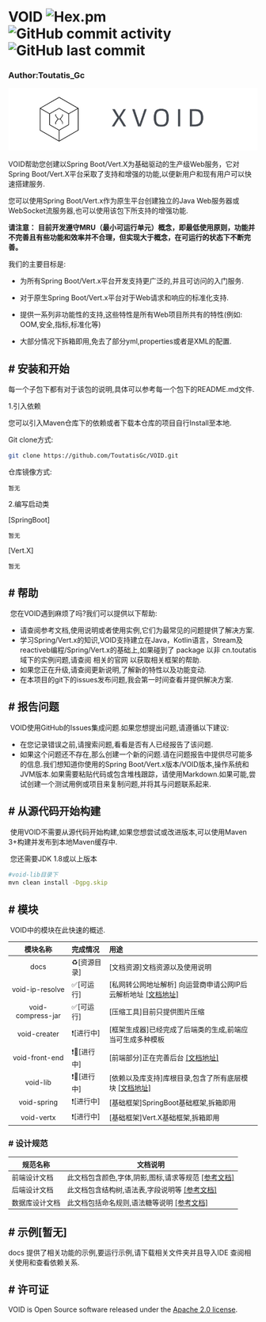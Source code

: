 # VOID  ![Hex.pm](https://img.shields.io/hexpm/l/blue?style=flat-square) ![GitHub commit activity](https://img.shields.io/github/commit-activity/w/ToutatisGc/VOID?style=flat-square) ![GitHub last commit](https://img.shields.io/github/last-commit/ToutatisGc/VOID?style=flat-square)

### Author:Toutatis_Gc

![banner](docs/asserts/images/banner.jpg)

VOID帮助您创建以Spring Boot/Vert.X为基础驱动的生产级Web服务，它对Spring Boot/Vert.X平台采取了支持和增强的功能,以便新用户和现有用户可以快速搭建服务.



您可以使用Spring Boot/Vert.x作为原生平台创建独立的Java Web服务器或WebSocket流服务器,也可以使用该包下所支持的增强功能.

**请注意：**
    **目前开发遵守MRU（最小可运行单元）概念，即最低使用原则，功能并不完善且有些功能和效率并不合理，但实现大于概念，在可运行的状态下不断完善。**



我们的主要目标是:

- 为所有Spring Boot/Vert.x平台开发支持更广泛的,并且可访问的入门服务.

- 对于原生Spring Boot/Vert.x平台对于Web请求和响应的标准化支持.

- 提供一系列非功能性的支持,这些特性是所有Web项目所共有的特性(例如: OOM,安全,指标,标准化等)

- 大部分情况下拆箱即用,免去了部分yml,properties或者是XML的配置.

  

## # 安装和开始

每一个子包下都有对于该包的说明,具体可以参考每一个包下的README.md文件.



1.引入依赖

您可以引入Maven仓库下的依赖或者下载本仓库的项目自行Install至本地.

Git clone方式:

```bash
git clone https://github.com/ToutatisGc/VOID.git
```

仓库镜像方式:

```
暂无
```

2.编写启动类

[SpringBoot]

```
暂无
```

[Vert.X]

```
暂无
```



## # 帮助

​		您在VOID遇到麻烦了吗?我们可以提供以下帮助:

- 请查阅参考文档,使用说明或者使用实例,它们为最常见的问题提供了解决方案.
- 学习Spring/Vert.x的知识,VOID支持建立在Java，Kotlin语言，Stream及reactiveb编程/Spring/Vert.x的基础上,如果碰到了 package 以非 cn.toutatis 域下的实例问题,请查阅 相关的官网 以获取相关框架的帮助.
- 如果您正在升级,请查阅更新说明,了解新的特性以及功能变动.
- 在本项目的git下的issues发布问题,我会第一时间查看并提供解决方案.



## # 报告问题

​		VOID使用GitHub的Issues集成问题.如果您想提出问题,请遵循以下建议:

- 在您记录错误之前,请搜索问题,看看是否有人已经报告了该问题.
- 如果这个问题还不存在,那么创建一个新的问题.请在问题报告中提供尽可能多的信息.我们想知道你使用的Spring Boot/Vert.x版本/VOID版本,操作系统和JVM版本.如果需要粘贴代码或包含堆栈跟踪，请使用Markdown.如果可能,尝试创建一个测试用例或项目来复制问题,并将其与问题联系起来.



## # 从源代码开始构建

​		使用VOID不需要从源代码开始构建,如果您想尝试或改进版本,可以使用Maven 3+构建并发布到本地Maven缓存中.

​		您还需要JDK 1.8或以上版本

```bash
#void-lib目录下
mvn clean install -Dgpg.skip
```



## # 模块

​		VOID中的模块在此快速的概述.

|     模块名称      | 完成情况    | 用途                                                         |
| :---------------: | :---------- | :----------------------------------------------------------- |
|       docs        | ♻️[资源目录] | [文档资源]文档资源以及使用说明                               |
|  void-ip-resolve  | ✅[可运行]   | [私网转公网地址解析] 向运营商申请公网IP后云解析地址 [[文档地址]](./void-ip-resolve/README.md) |
| void-compress-jar | ✅[可运行]   | [压缩工具]目前只提供图片压缩                                 |
|   void-creater    | ❗[进行中]   | [框架生成器]已经完成了后端类的生成,前端应当可生成多种模板    |
|  void-front-end   | ❗🔽[进行中]  | [前端部分]正在完善后台 [[文档地址]](./void-front-end/README.md) |
|     void-lib      | ❗🔽[进行中]  | [依赖以及库支持]库根目录,包含了所有底层模块 [[文档地址]](./void-lib/README.md) |
|    void-spring    | ❗[进行中]   | [基础框架]SpringBoot基础框架,拆箱即用                        |
|    void-vertx     | ❗[进行中]   | [基础框架]Vert.X基础框架,拆箱即用                            |



### # 设计规范

| 规范名称       | 文档说明                                                     |
| -------------- | ------------------------------------------------------------ |
| 前端设计文档   | 此文档包含颜色,字体,阴影,图标,请求等规范 [[参考文档]](docs/reference-docs/front-end-side/Index.md) |
| 后端设计文档   | 此文档包含结构树,语法表,字段说明等 [[参考文档]](docs/reference-docs/server-side/Index.md) |
| 数据库设计文档 | 此文档包括命名规则,语法糖等说明 [[参考文档]](docs/reference-docs/databases-side/Index.md) |



## # 示例[暂无]

docs 提供了相关功能的示例,要运行示例,请下载相关文件夹并且导入IDE 查阅相关使用和查看依赖关系.

## # 许可证

VOID is Open Source software released under the [Apache 2.0 license](https://www.apache.org/licenses/LICENSE-2.0.html).